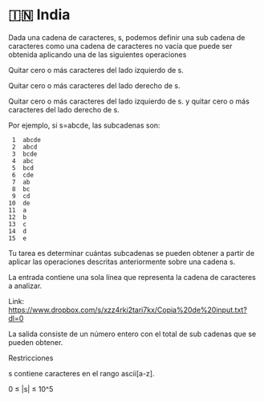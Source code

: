 # 🇮🇳 India

Dada una cadena de caracteres, s, podemos definir una sub cadena de caracteres como una cadena de caracteres no vacía que puede ser obtenida aplicando una de las siguientes operaciones
 
Quitar cero o más caracteres del lado izquierdo de s.

Quitar cero o más caracteres del lado derecho de s.

Quitar cero o más caracteres del lado izquierdo de s. y quitar cero o más caracteres del lado derecho de s.

Por ejemplo, si s=abcde, las subcadenas son:

```
 1	abcde
 2	abcd
 3	bcde
 4	abc
 5	bcd
 6	cde
 7	ab
 8	bc
 9	cd
10	de
11	a 
12	b
13	c
14	d
15	e
```

Tu tarea es determinar cuántas subcadenas se pueden obtener a partir de aplicar las operaciones descritas anteriormente sobre una cadena s.
 
La entrada contiene una sola línea que representa la cadena de caracteres a analizar.
 
Link: https://www.dropbox.com/s/xzz4rki2tari7kx/Copia%20de%20input.txt?dl=0

La salida consiste de un número entero con el total de sub cadenas que se pueden obtener.
 
Restricciones

s contiene caracteres en el rango ascii[a-z].

0 ≤ |s| ≤ 10^5
